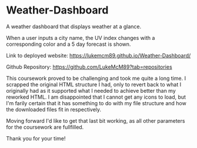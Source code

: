 # Weather-Dashboard
A weather dashboard that displays weather at a glance.

When a user inputs a city name, the UV index changes with a corresponding color and a 5 day forecast is shown. 


Link to deployed website: https://lukemcm89.github.io/Weather-Dashboard/

Github Repository: https://github.com/LukeMcM89?tab=repositories

This coursework proved to be challenging and took me quite a long time. I scrapped the original HTML structure I had, only to revert back to what I originally had as it supported what I needed to achieve better than my reworked HTML. I am disappointed that I cannot get any icons to load, but I'm farily certain that it has something to do with my file structure and how the downloaded files fit in respectively. 

Moving forward I'd like to get that last bit working, as all other parameters for the coursework are fullfilled. 

Thank you for your time!